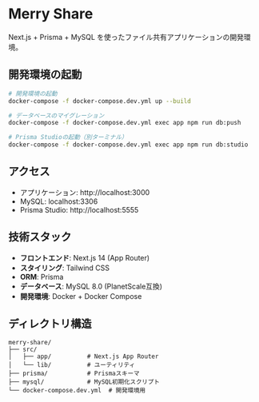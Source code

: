# Merry Share

Next.js + Prisma + MySQL を使ったファイル共有アプリケーションの開発環境。

## 開発環境の起動

```bash
# 開発環境の起動
docker-compose -f docker-compose.dev.yml up --build

# データベースのマイグレーション
docker-compose -f docker-compose.dev.yml exec app npm run db:push

# Prisma Studioの起動（別ターミナル）
docker-compose -f docker-compose.dev.yml exec app npm run db:studio
```

## アクセス

- アプリケーション: http://localhost:3000
- MySQL: localhost:3306
- Prisma Studio: http://localhost:5555

## 技術スタック

- **フロントエンド**: Next.js 14 (App Router)
- **スタイリング**: Tailwind CSS
- **ORM**: Prisma
- **データベース**: MySQL 8.0 (PlanetScale互換)
- **開発環境**: Docker + Docker Compose

## ディレクトリ構造

```
merry-share/
├── src/
│   ├── app/          # Next.js App Router
│   └── lib/          # ユーティリティ
├── prisma/           # Prismaスキーマ
├── mysql/            # MySQL初期化スクリプト
└── docker-compose.dev.yml  # 開発環境用
```